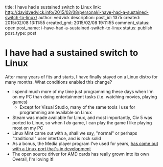 title: I have had a sustained switch to Linux
link: http://davidvedvick.info/2015/02/08/personal/i-have-had-a-sustained-switch-to-linux/
author: vedvick
description: 
post_id: 1375
created: 2015/02/08 13:11:55
created_gmt: 2015/02/08 19:11:55
comment_status: open
post_name: i-have-had-a-sustained-switch-to-linux
status: publish
post_type: post

# I have had a sustained switch to Linux

After many years of fits and starts, I have finally stayed on a Linux distro for many months. What conditions enabled this change? 

  * I spend much more of my time just programming these days when I'm on my PC than doing entertainment tasks (i.e. watching movies, playing games) 
    * Except for Visual Studio, many of the same tools I use for programming are available on Linux
  * Steam was made available for Linux, and most importantly, Civ 5 was ported to Linux, so when I _do_ game, I can play the game I like playing most on my PC
  * Linux Mint came out with a, shall we say, "normal" or perhaps "traditional" user interface, and is rock solid
  * As a bonus, the Media player program I've used for years, [has come out with a Linux port that's in development](http://yabb.jriver.com/interact/index.php?board=35.0)
  * The open source driver for AMD cards has really grown into its own
Overall, I'm loving it!